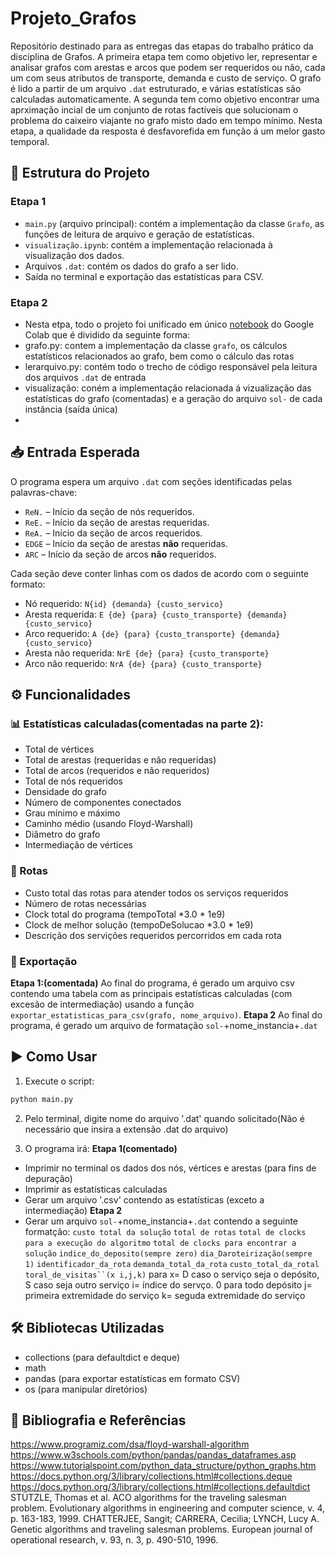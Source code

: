 # Projeto_Grafos
Repositório destinado para as entregas das etapas do trabalho prático da disciplina de Grafos. 
  A primeira etapa tem como objetivo ler, representar e analisar grafos com arestas e arcos que podem ser requeridos ou não, cada um com seus atributos de transporte, demanda e custo de serviço. O grafo é lido a partir de um arquivo `.dat` estruturado, e várias estatísticas são calculadas automaticamente.
  A segunda tem como objetivo encontrar uma aprximação incial de um conjunto de rotas factíveis que solucionam o problema do caixeiro viajante no grafo misto dado em tempo mínimo. Nesta etapa, a qualidade da resposta é desfavorefida em função á um melor gasto temporal.

## 📂 Estrutura do Projeto
### Etapa 1
- `main.py` (arquivo principal): contém a implementação da classe `Grafo`, as funções de leitura de arquivo e geração de estatísticas.
- `visualização.ipynb`: contém a implementação relacionada à visualização dos dados.
- Arquivos `.dat`: contém os dados do grafo a ser lido.
- Saída no terminal e exportação das estatísticas para CSV.
### Etapa 2
- Nesta etpa, todo o projeto foi unificado em único [notebook](https://colab.research.google.com/drive/1fmRf6RJuSCepaBqJSvrDy9Gjikoc1NRb?usp=drive_link) do Google Colab que é dividido da seguinte forma:
- grafo.py: contem a implementação da classe `grafo`, os cálculos estatísticos relacionados ao grafo, bem como o cálculo das rotas
- lerarquivo.py: contém todo o trecho de código responsável pela leitura dos arquivos `.dat` de entrada
- visualização: coném a implementação relacionada á vizualização das estatísticas do grafo (comentadas) e a geração do arquivo `sol-` de cada instância (saída única)
- 
## 📥 Entrada Esperada
O programa espera um arquivo `.dat` com seções identificadas pelas palavras-chave:

- `ReN.` – Início da seção de nós requeridos.
- `ReE.` – Início da seção de arestas requeridas.
- `ReA.` – Início da seção de arcos requeridos.
- `EDGE` – Início da seção de arestas **não** requeridas.
- `ARC` – Início da seção de arcos **não** requeridos.

Cada seção deve conter linhas com os dados de acordo com o seguinte formato:

- Nó requerido: `N{id} {demanda} {custo_servico}`
- Aresta requerida: `E {de} {para} {custo_transporte} {demanda} {custo_servico}`
- Arco requerido: `A {de} {para} {custo_transporte} {demanda} {custo_servico}`
- Aresta não requerida: `NrE {de} {para} {custo_transporte}`
- Arco não requerido: `NrA {de} {para} {custo_transporte}`

## ⚙️ Funcionalidades
### 📊 Estatísticas calculadas(comentadas na parte 2):

- Total de vértices
- Total de arestas (requeridas e não requeridas)
- Total de arcos (requeridos e não requeridos)
- Total de nós requeridos
- Densidade do grafo
- Número de componentes conectados
- Grau mínimo e máximo
- Caminho médio (usando Floyd-Warshall)
- Diâmetro do grafo
- Intermediação de vértices

### 🚚 Rotas
- Custo total das rotas para atender todos os serviços requeridos
- Número de rotas necessárias
- Clock total do programa (tempoTotal *3.0 * 1e9)
- Clock de melhor solução (tempoDeSolucao *3.0 * 1e9)
- Descrição dos servições requeridos percorridos em cada rota
  
### 💾 Exportação
**Etapa 1:(comentada)**
Ao final do programa, é gerado um arquivo csv contendo uma tabela com as principais estatísticas calculadas (com excesão de intermediação) usando a função `exportar_estatisticas_para_csv(grafo, nome_arquivo)`.
**Etapa 2**
Ao final do programa, é gerado um arquivo de formatação `sol-`+nome_instancia+`.dat`

## ▶️ Como Usar
1. Execute o script:
```bash
python main.py
```
2. Pelo terminal, digite  nome do arquivo '.dat' quando solicitado(Não é necessário que insira a extensão .dat do arquivo)

3. O programa irá:
**Etapa 1(comentado)**
  - Imprimir no terminal os dados dos nós, vértices e arestas (para fins de depuração)
  - Imprimir as estatísticas calculadas
  - Gerar um arquivo '.csv' contendo as estatísticas (exceto a intermediação)
**Etapa 2**
  - Gerar um arquivo `sol-`+nome_instancia+`.dat` contendo a seguinte formatção:
    `custo total da solução`
    `total de rotas`
    `total de clocks para a execução do algoritmo`
    `total de clocks para encontrar a solução`
        `indice_do_deposito(sempre zero)` `dia_Daroteirização(sempre 1)` `identificador_da_rota` `demanda_total_da_rota` `custo_total_da_rotal toral_de_visitas``(x i,j,k)`
para x= D caso o serviço seja o depósito, S caso seja outro serviço
     i= índice do servço. 0 para todo depósito
     j= primeira extremidade do serviço
     k= seguda extremidade do serviço
    
## 🛠️ Bibliotecas Utilizadas
  - collections (para defaultdict e deque)
  - math
  - pandas (para exportar estatísticas em formato CSV)
  - os (para manipular diretórios)

## 📌 Bibliografia e Referências
https://www.programiz.com/dsa/floyd-warshall-algorithm
https://www.w3schools.com/python/pandas/pandas_dataframes.asp
https://www.tutorialspoint.com/python_data_structure/python_graphs.htm
https://docs.python.org/3/library/collections.html#collections.deque
https://docs.python.org/3/library/collections.html#collections.defaultdict
STÜTZLE, Thomas et al. ACO algorithms for the traveling salesman problem. Evolutionary algorithms in engineering and computer science, v. 4, p. 163-183, 1999.
CHATTERJEE, Sangit; CARRERA, Cecilia; LYNCH, Lucy A. Genetic algorithms and traveling salesman problems. European journal of operational research, v. 93, n. 3, p. 490-510, 1996.
